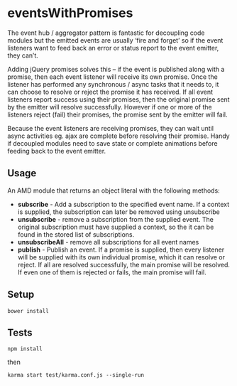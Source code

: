# eventsWithPromises

The event hub / aggregator pattern is fantastic for decoupling code modules but the emitted events are usually ‘fire and forget’ so if the event listeners want to feed back an error or status report to the event emitter, they can’t.

Adding jQuery promises solves this – if the event is published along with a promise, then each event listener will receive its own promise. Once the listener has performed any synchronous / async tasks that it needs to, it can choose to resolve or reject the promise it has received. If all event listeners report success using their promises, then the original promise sent by the emitter will resolve successfully. However if one or more of the listeners reject (fail) their promises, the promise sent by the emitter will fail.

Because the event listeners are receiving promises, they can wait until async activities eg. ajax are complete before resolving their promise. Handy if decoupled modules need to save state or complete animations before feeding back to the event emitter.

## Usage

An AMD module that returns an object literal with the following methods:
* **subscribe** - Add a subscription to the specified event name. If a context is supplied, the subscription can later be removed using unsubscribe
* **unsubscribe** - remove a subscription from the supplied event. The original subscription must have supplied a context, so the it can be found in the stored list of subscriptions.
* **unsubscribeAll** - remove all subscriptions for all event names
* **publish** - Publish an event. If a promise is supplied, then every listener will be supplied with its own individual promise, which it can resolve or reject. If all are resolved successfully, the main promise will be resolved. If even one of them is rejected or fails, the main promise will fail.

## Setup

```
bower install
```

## Tests

```
npm install
```

then

```
karma start test/karma.conf.js --single-run
```
